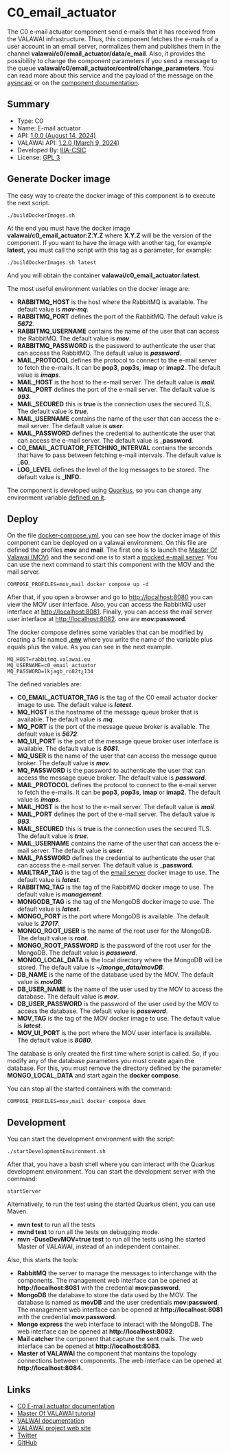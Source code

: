 # C0_email_actuator

The C0 e-mail actuator component send e-mails that it has received from
the VALAWAI infrastructure. Thus, this component fetches the e-mails of a user
account in an email server, normalizes them and publishes them in the channel
**valawai/c0/email_actuator/data/e_mail**. Also, it provides the possibility to change
the component parameters if you send a message to the queue 
**valawai/c0/email_actuator/control/change_parameters**. You can read more about
this service and the payload of the message on the [aysncapi](asyncapi.yaml)
or on the [component documentation](https://valawai.github.io/docs/components/C0/email_actuator).


## Summary

 - Type: C0
 - Name: E-mail actuator
 - API: [1.0.0 (August 14, 2024)](https://raw.githubusercontent.com/VALAWAI/C0_email_actuator/ASYNCAPI_1.0.0/asyncapi.yml)
 - VALAWAI API: [1.2.0 (March 9, 2024)](https://raw.githubusercontent.com/valawai/MOV/ASYNCAPI_1.2.0/asyncapi.yml)
 - Developed By: [IIIA-CSIC](https://www.iiia.csic.es)
 - License: [GPL 3](LICENSE)
 
 
## Generate Docker image

The easy way to create the docker image of this component is to execute
the next script.
 
 ```
./buildDockerImages.sh
```

At the end you must have the docker image **valawai/c0_email_actuator:Z.Y.Z**
where **X.Y.Z** will be the version of the component. If you want to have
the image with another tag, for example **latest**, you must call the script
with this tag as a parameter, for example:

```
./buildDockerImages.sh latest
```

And you will obtain the container **valawai/c0_email_actuator:latest**.

The most useful environment variables on the docker image are:

 - **RABBITMQ_HOST** is the host where the RabbitMQ is available.
  The default value is ___mov-mq___.
 - **RABBITMQ_PORT** defines the port of the RabbitMQ.
  The default value is ___5672___.
 - **RABBITMQ_USERNAME** contains the name of the user that can access the RabbitMQ.
  The default value is ___mov___.
 - **RABBITMQ_PASSWORD** is the password to authenticate the user that can access the RabbitMQ.
  The default value is ___password___.
 - **MAIL_PROTOCOL** defines the protocol to connect to the e-mail server to fetch the e-mails.
  It can be **pop3**, **pop3s**, **imap** or **imap2**. The default value is ___imaps___.
 - **MAIL_HOST** is the host to the e-mail server. The default value is ___mail___.
 - **MAIL_PORT** defines the port of the e-mail server. The default value is ___993___.
 - **MAIL_SECURED** this is **true** is the connection uses the secured TLS.
  The default value is ___true___.
 - **MAIL_USERNAME** contains the name of the user that can access the e-mail server.
  The default value is ___user___.
 - **MAIL_PASSWORD** defines the credential to authenticate the user that can access the e-mail server.
  The default value is ___password__.
 - **C0_EMAIL_ACTUATOR_FETCHING_INTERVAL** contains the seconds that have to pass between fetching e-mail
  intervals. The default value is ___60__.
 - **LOG_LEVEL** defines the level of the log messages to be stored.
  The default value is ___INFO__.

The component is developed using [Quarkus](https://quarkus.io/), so you can change any environment
variable [defined on it](https://quarkus.io/guides/all-config).

## Deploy

On the file [docker-compose.yml](docker-compose.yml), you can see how the docker image
of this component can be deployed on a valawai environment. On this file are defined
the profiles **mov** and **mail**. The first one is to launch
the [Master Of Valawai (MOV)](https://github.com/VALAWAI/MOV) and the second one is to start
a [mocked e-mail server](https://github.com/dbck/docker-mailtrap). You can use the next
command to start this component with the MOV and the mail server.

```
COMPOSE_PROFILES=mov,mail docker compose up -d
```

After that, if you open a browser and go to [http://localhost:8080](http://localhost:8080)
you can view the MOV user interface. Also, you can access the RabbitMQ user interface
at [http://localhost:8081](http://localhost:8081). Finally, you can access the mail server
user interface at [http://localhost:8082](http://localhost:8082). 
one are **mov:password**.

The docker compose defines some variables that can be modified by creating a file named
[**.env**](https://docs.docker.com/compose/environment-variables/env-file/) where 
you write the name of the variable plus equals plus the value.  As you can see in
the next example.

```
MQ_HOST=rabbitmq.valawai.eu
MQ_USERNAME=c0_email_actuator
MQ_PASSWORD=lkjagb_ro82t¿134
```

The defined variables are:


 - **C0_EMAIL_ACTUATOR_TAG** is the tag of the C0 email actuator docker image to use.
  The default value is ___latest___.
 - **MQ_HOST** is the hostname of the message queue broker that is available.
  The default value is ___mq___.
 - **MQ_PORT** is the port of the message queue broker is available.
  The default value is ___5672___.
 - **MQ_UI_PORT** is the port of the message queue broker user interface is available.
  The default value is ___8081___.
 - **MQ_USER** is the name of the user that can access the message queue broker.
  The default value is ___mov___.
 - **MQ_PASSWORD** is the password to authenticate the user that can access the message queue broker.
  The default value is ___password___.
 - **MAIL_PROTOCOL** defines the protocol to connect to the e-mail server to fetch the e-mails.
  It can be **pop3**, **pop3s**, **imap** or **imap2**. The default value is ___imaps___.
 - **MAIL_HOST** is the host to the e-mail server. The default value is ___mail___.
 - **MAIL_PORT** defines the port of the e-mail server. The default value is ___993___.
 - **MAIL_SECURED** this is **true** is the connection uses the secured TLS.
  The default value is ___true___.
 - **MAIL_USERNAME** contains the name of the user that can access the e-mail server.
  The default value is ___user___.
 - **MAIL_PASSWORD** defines the credential to authenticate the user that can access the e-mail server.
  The default value is ___password__.
 - **MAILTRAP_TAG** is the tag of the [email server](https://github.com/dbck/docker-mailtrap) docker image to use.
  The default value is ___latest___.
 - **RABBITMQ_TAG** is the tag of the RabbitMQ docker image to use.
  The default value is ___management___.
 - **MONGODB_TAG** is the tag of the MongoDB docker image to use.
  The default value is ___latest___.
 - **MONGO_PORT** is the port where MongoDB is available.
  The default value is ___27017___.
 - **MONGO_ROOT_USER** is the name of the root user for the MongoDB.
  The default value is ___root___.
 - **MONGO_ROOT_PASSWORD** is the password of the root user for the MongoDB.
  The default value is ___password___.
 - **MONGO_LOCAL_DATA** is the local directory where the MongoDB will be stored.
  The default value is ___~/mongo_data/movDB___.
 - **DB_NAME** is the name of the database used by the MOV.
  The default value is ___movDB___.
 - **DB_USER_NAME** is the name of the user used by the MOV to access the database.
  The default value is ___mov___.
 - **DB_USER_PASSWORD** is the password of the user used by the MOV to access the database.
  The default value is ___password___.
 - **MOV_TAG** is the tag of the MOV docker image to use.
  The default value is ___latest___.
 - **MOV_UI_PORT** is the port where the MOV user interface is available.
  The default value is ___8080___.

The database is only created the first time where script is called. So, if you modify
any of the database parameters you must create again the database. For this, you must
remove the directory defined by the parameter **MONGO_LOCAL_DATA** and start again
the **docker compose**.

You can stop all the started containers with the command:

```
COMPOSE_PROFILES=mov,mail docker compose down
``` 
 
 
## Development

You can start the development environment with the script:

```shell script
./startDevelopmentEnvironment.sh
```

After that, you have a bash shell where you can interact with
the Quarkus development environment. You can start the development
server with the command:

```shell script
startServer
```

Alternatively, to run the test using the started Quarkus client, you can use Maven.

 * __mvn test__  to run all the tests
 * __mvnd test__  to run all the tests on debugging mode.
 * __mvn -DuseDevMOV=true test__  to run all the tests using the started Master of VALAWAI,
 	instead of an independent container.

Also, this starts the tools:

 * __RabbitMQ__  the server to manage the messages to interchange with the components.
 The management web interface can be opened at **http://localhost:8081** with the credential
 **mov**:**password**.
 * __MongoDB__  the database to store the data used by the MOV. The database is named as **movDB** and the user credentials **mov:password**.
 The management web interface can be opened at **http://localhost:8081** with the credential
 **mov**:**password**.
 * __Mongo express__  the web interface to interact with the MongoDB. The web interface
  can be opened at **http://localhost:8082**.
 * __Mail catcher__  the component that capture the sent mails.
  The web interface can be opened at **http://localhost:8083**.
 * __Master of VALAWAI__  the component that mantains the topology connections between components.
  The web interface can be opened at **http://localhost:8084**.


## Links

 - [C0 E-mail actuator documentation](https://valawai.github.io/docs/components/C0/email_actuator)
 - [Master Of VALAWAI tutorial](https://valawai.github.io/docs/tutorials/mov)
 - [VALWAI documentation](https://valawai.github.io/docs/)
 - [VALAWAI project web site](https://valawai.eu/)
 - [Twitter](https://twitter.com/ValawaiEU)
 - [GitHub](https://github.com/VALAWAI)
